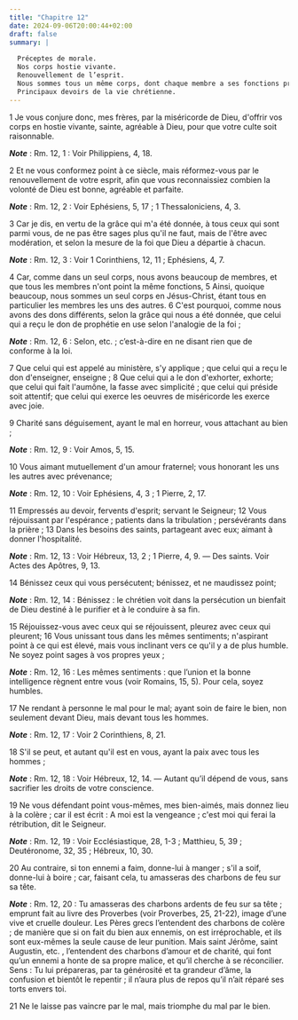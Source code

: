 ```yaml
---
title: "Chapitre 12"
date: 2024-09-06T20:00:44+02:00
draft: false
summary: |
  
  Préceptes de morale.
  Nos corps hostie vivante.
  Renouvellement de l’esprit.
  Nous sommes tous un même corps, dont chaque membre a ses fonctions propres qu’il doit remplir.
  Principaux devoirs de la vie chrétienne.
---
```



1 Je vous conjure donc, mes frères, par la miséricorde de Dieu, d'offrir vos corps en hostie vivante, sainte, agréable à Dieu, pour que votre culte soit raisonnable.

***Note*** :  Rm. 12, 1 : Voir Philippiens, 4, 18.

2 Et ne vous conformez point à ce siècle, mais réformez-vous par le renouvellement de votre esprit, afin que vous reconnaissiez combien la volonté de Dieu est bonne, agréable et parfaite.

***Note*** :  Rm. 12, 2 : Voir Ephésiens, 5, 17 ; 1 Thessaloniciens, 4, 3.


3 Car je dis, en vertu de la grâce qui m'a été donnée, à tous ceux qui sont parmi vous, de ne pas être sages plus qu'il ne faut, mais de l'être avec modération, et selon la mesure de la foi que Dieu a départie à chacun.

***Note*** :  Rm. 12, 3 : Voir 1 Corinthiens, 12, 11 ; Ephésiens, 4, 7.

4 Car, comme dans un seul corps, nous avons beaucoup de membres, et que tous les membres n'ont point la même fonctions, 5 Ainsi, quoique beaucoup, nous sommes un seul corps en Jésus-Christ, étant tous en particulier les membres les uns des autres. 6 C'est pourquoi, comme nous avons des dons différents, selon la grâce qui nous a été donnée, que celui qui a reçu le don de prophétie en use selon l'analogie de la foi ;

***Note*** :  Rm. 12, 6 : Selon, etc. ; c’est-à-dire en ne disant rien que de conforme à la loi.

7 Que celui qui est appelé au ministère, s'y applique ; que celui qui a reçu le don d'enseigner, enseigne ; 8 Que celui qui a le don d'exhorter, exhorte; que celui qui fait l'aumône, la fasse avec simplicité ; que celui qui préside soit attentif; que celui qui exerce les oeuvres de miséricorde les exerce avec joie.


9 Charité sans déguisement, ayant le mal en horreur, vous attachant au bien ;

***Note*** :  Rm. 12, 9 : Voir Amos, 5, 15.

10 Vous aimant mutuellement d'un amour fraternel; vous honorant les uns les autres avec prévenance;

***Note*** :  Rm. 12, 10 : Voir Ephésiens, 4, 3 ; 1 Pierre, 2, 17.

11 Empressés au devoir, fervents d'esprit; servant le Seigneur; 12 Vous réjouissant par l'espérance ; patients dans la tribulation ; persévérants dans la prière ; 13 Dans les besoins des saints, partageant avec eux; aimant à donner l'hospitalité.

***Note*** :  Rm. 12, 13 : Voir Hébreux, 13, 2 ; 1 Pierre, 4, 9. ― Des saints. Voir Actes des Apôtres, 9, 13.

14 Bénissez ceux qui vous persécutent; bénissez, et ne maudissez point;

***Note*** :  Rm. 12, 14 : Bénissez : le chrétien voit dans la persécution un bienfait de Dieu destiné à le purifier et à le conduire à sa fin.

15 Réjouissez-vous avec ceux qui se réjouissent, pleurez avec ceux qui pleurent; 16 Vous unissant tous dans les mêmes sentiments; n'aspirant point à ce qui est élevé, mais vous inclinant vers ce qu'il y a de plus humble. Ne soyez point sages à vos propres yeux ;

***Note*** :  Rm. 12, 16 : Les mêmes sentiments : que l’union et la bonne intelligence règnent entre vous (voir Romains, 15, 5). Pour cela, soyez humbles.

17 Ne rendant à personne le mal pour le mal; ayant soin de faire le bien, non seulement devant Dieu, mais devant tous les hommes.

***Note*** :  Rm. 12, 17 : Voir 2 Corinthiens, 8, 21.

18 S'il se peut, et autant qu'il est en vous, ayant la paix avec tous les hommes ;

***Note*** :  Rm. 12, 18 : Voir Hébreux, 12, 14. ― Autant qu’il dépend de vous, sans sacrifier les droits de votre conscience.

19 Ne vous défendant point vous-mêmes, mes bien-aimés, mais donnez lieu à la colère ; car il est écrit : A moi est la vengeance ; c'est moi qui ferai la rétribution, dit le Seigneur.

***Note*** :  Rm. 12, 19 : Voir Ecclésiastique, 28, 1-3 ; Matthieu, 5, 39 ; Deutéronome, 32, 35 ; Hébreux, 10, 30.

20 Au contraire, si ton ennemi a faim, donne-lui à manger ; s'il a soif, donne-lui à boire ; car, faisant cela, tu amasseras des charbons de feu sur sa tête.

***Note*** :  Rm. 12, 20 : Tu amasseras des charbons ardents de feu sur sa tête ; emprunt fait au livre des Proverbes (voir Proverbes, 25, 21-22), image d’une vive et cruelle douleur. Les Pères grecs l’entendent des charbons de colère ; de manière que si on fait du bien aux ennemis, on est irréprochable, et ils sont eux-mêmes la seule cause de leur punition. Mais saint Jérôme, saint Augustin, etc. , l’entendent des charbons d’amour et de charité, qui font qu’un ennemi a honte de sa propre malice, et qu’il cherche à se réconcilier. Sens : Tu lui prépareras, par ta générosité et ta grandeur d’âme, la confusion et bientôt le repentir ; il n’aura plus de repos qu’il n’ait réparé ses torts envers toi.

21 Ne le laisse pas vaincre par le mal, mais triomphe du mal par le bien.

